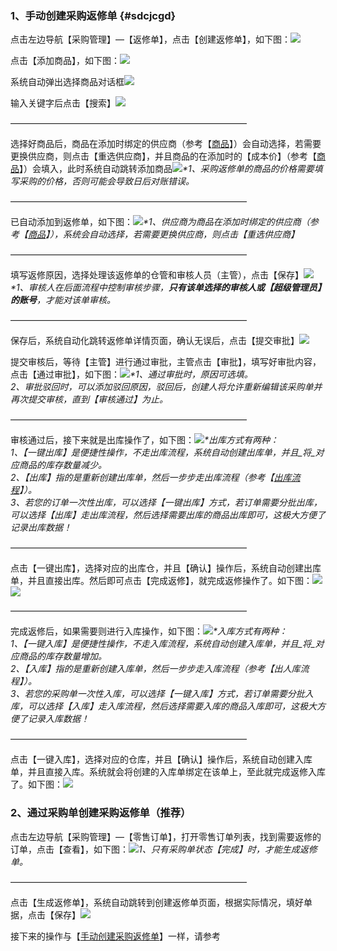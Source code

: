 ### 1、手动创建采购返修单 {#sdcjcgd}

点击左边导航【采购管理】—【返修单】，点击【创建返修单】，如下图：![](/assets/cjcgfxd-1.png)

点击【添加商品】，如下图：![](/assets/cjcgfxd-2.png)

系统自动弹出选择商品对话框![](/assets/cjcgd-2.png)

输入关键字后点击【搜索】![](/assets/cjcgd-3.png)

———————————————————————————

选择好商品后，商品在添加时绑定的供应商（参考【[商品](/shang-pin-guan-li/shang-pin.md)】）会自动选择，若需要更换供应商，则点击【重选供应商】，并且商品的在添加时的【成本价】（参考【[商品](/shang-pin-guan-li/shang-pin.md)】）会填入，此时系统自动跳转添加商品![](/assets/cjcgfxd-3.png)_\*1、采购返修单的商品的价格需要填写采购的价格，否则可能会导致日后对账错误。_

———————————————————————————

已自动添加到返修单，如下图：![](/assets/cjcgfxd-4.png)_\*1、供应商为商品在添加时绑定的供应商（参考【_[_商品_](/shang-pin-guan-li/shang-pin.md)_】），系统会自动选择，若需要更换供应商，则点击【重选供应商】_

———————————————————————————

填写返修原因，选择处理该返修单的仓管和审核人员（主管），点击【保存】![](/assets/cjcgfxd-6.png)_\*1、审核人在后面流程中控制审核步骤，**只有该单选择的审核人或【超级管理员】的账号**，才能对该单审核。_

———————————————————————————

保存后，系统自动化跳转返修单详情页面，确认无误后，点击【提交审批】![](/assets/cjcgfxd-7.png)

提交审核后，等待【主管】进行通过审批，主管点击【审批】，填写好审批内容，点击【通过审批】，如下图：![](/assets/cjcgfxd-8.png)_\*1、通过审批时，原因可选填。  
  2、审批驳回时，可以添加驳回原因，驳回后，创建人将允许重新编辑该采购单并再次提交审核，直到【审核通过】为止。_

———————————————————————————

审核通过后，接下来就是出库操作了，如下图：![](/assets/cjcgfxd-9.png)_\*出库方式有两种：  
1、【一键出库】是便捷性操作，不走出库流程，系统自动创建出库单，并且_将_对应商品的库存数量减少。  
2、【出库】指的是重新创建出库单，然后一步步走出库流程（参考【_[_出库流程_](/ku-cun-guan-li/chu-ku-dan/shou-dong-chuang-jian.md)_】）。  
3、若您的订单一次性出库，可以选择【一键出库】方式，若订单需要分批出库，可以选择【出库】走出库流程，然后选择需要出库的商品出库即可，这极大方便了记录出库数据！_

———————————————————————————

点击【一键出库】，选择对应的出库仓，并且【确认】操作后，系统自动创建出库单，并且直接出库。然后即可点击【完成返修】，就完成返修操作了。如下图：![](/assets/cjcgfxd-10.png)![](/assets/cjcgfxd-11.png)

———————————————————————————

完成返修后，如果需要则进行入库操作，如下图：![](/assets/cjcgfxd-12.png)_\*入库方式有两种：  
1、【一键入库】是便捷性操作，不走入库流程，系统自动创建入库单，并且_将_对应商品的库存数量增加。  
2、【入库】指的是重新创建入库单，然后一步步走入库流程（参考【出人库流程】）。  
3、若您的采购单一次性入库，可以选择【一键入库】方式，若订单需要分批入库，可以选择【入库】走入库流程，然后选择需要入库的商品入库即可，这极大方便了记录入库数据！_

———————————————————————————

点击【一键入库】，选择对应的仓库，并且【确认】操作后，系统自动创建入库单，并且直接入库。系统就会将创建的入库单绑定在该单上，至此就完成返修入库了。如下图：![](/assets/cjcgfxd-13.png)

### 2、通过采购单创建采购返修单（推荐）

点击左边导航【采购管理】—【零售订单】，打开零售订单列表，找到需要返修的订单，点击【查看】，如下图：![](/assets/cjcgfxd-14.png)_1、只有采购单状态【完成】时，才能生成返修单。_

———————————————————————————

点击【生成返修单】，系统自动跳转到创建返修单页面，根据实际情况，填好单据，点击【保存】![](/assets/cjcgfxd-15.png)

接下来的操作与【[手动创建采购返修单](#sdcjcgd)】一样，请参考

